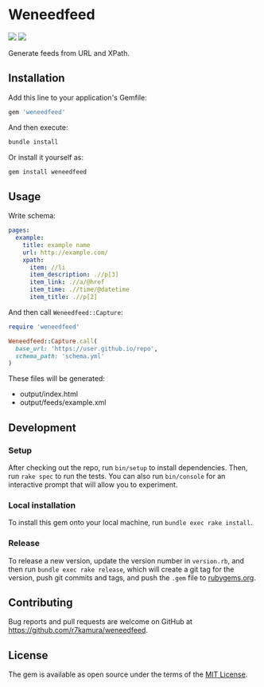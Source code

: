 # Weneedfeed

[![](https://badge.fury.io/rb/weneedfeed.svg)](https://rubygems.org/gems/weneedfeed)
[![](https://github.com/r7kamura/weneedfeed/workflows/test/badge.svg)](https://github.com/r7kamura/weneedfeed/actions?query=workflow%3Atest)

Generate feeds from URL and XPath.

## Installation

Add this line to your application's Gemfile:

```ruby
gem 'weneedfeed'
```

And then execute:

```sh
bundle install
```

Or install it yourself as:

```sh
gem install weneedfeed
```

## Usage

Write schema:

```yaml
pages:
  example:
    title: example name
    url: http://example.com/
    xpath:
      item: //li
      item_description: .//p[3]
      item_link: .//a/@href
      item_time: .//time/@datetime
      item_title: .//p[2]
```

And then call `Weneedfeed::Capture`:

```ruby
require 'weneedfeed'

Weneedfeed::Capture.call(
  base_url: 'https://user.github.io/repo',
  schema_path: 'schema.yml'
)
```

These files will be generated:

- output/index.html
- output/feeds/example.xml

## Development

### Setup

After checking out the repo, run `bin/setup` to install dependencies. Then, run `rake spec` to run the tests. You can also run `bin/console` for an interactive prompt that will allow you to experiment.

### Local installation

To install this gem onto your local machine, run `bundle exec rake install`.

### Release

To release a new version, update the version number in `version.rb`, and then run `bundle exec rake release`, which will create a git tag for the version, push git commits and tags, and push the `.gem` file to [rubygems.org](https://rubygems.org).

## Contributing

Bug reports and pull requests are welcome on GitHub at https://github.com/r7kamura/weneedfeed.

## License

The gem is available as open source under the terms of the [MIT License](https://opensource.org/licenses/MIT).

